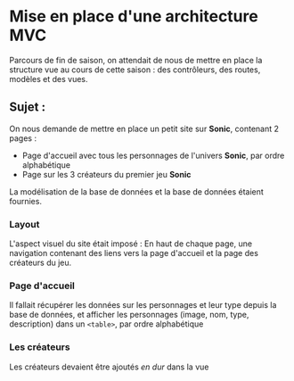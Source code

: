 # Mise en place d'une architecture MVC

Parcours de fin de saison, on attendait de nous de mettre en place la structure vue au cours de cette saison : des contrôleurs, des routes, modèles et des vues.

## Sujet :

On nous demande de mettre en place un petit site sur **Sonic**, contenant 2 pages :

- Page d'accueil avec tous les personnages de l'univers **Sonic**, par ordre alphabétique
- Page sur les 3 créateurs du premier jeu **Sonic**

La modélisation de la base de données et la base de données étaient fournies.

### Layout

L'aspect visuel du site était imposé :
En haut de chaque page, une navigation contenant des liens vers la page d'accueil et la page des créateurs du jeu.

### Page d'accueil

Il fallait récupérer les données sur les personnages et leur type depuis la base de données, et afficher les personnages (image, nom, type, description) dans un `<table>`, par ordre alphabétique

### Les créateurs

Les créateurs devaient être ajoutés *en dur* dans la vue
